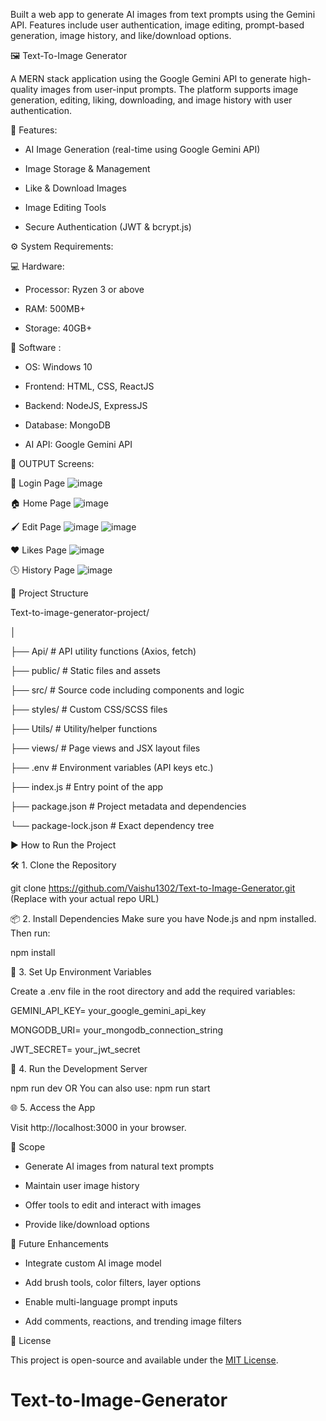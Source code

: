 Built a web app to generate AI images from text prompts using the Gemini API. Features include user authentication, image editing, prompt-based generation, image history, and like/download options.

🖼️ Text-To-Image Generator

A MERN stack application using the Google Gemini API to generate high-quality images from user-input prompts. The platform supports image generation, editing, liking, downloading, and image history with user authentication.

🧩 Features: 

- AI Image Generation (real-time using Google Gemini API)

- Image Storage & Management

- Like & Download Images

- Image Editing Tools

- Secure Authentication (JWT & bcrypt.js)

  
⚙️ System Requirements:

💻 Hardware:

- Processor: Ryzen 3 or above

- RAM: 500MB+

- Storage: 40GB+


🧰 Software :

- OS: Windows 10

- Frontend: HTML, CSS, ReactJS

- Backend: NodeJS, ExpressJS

- Database: MongoDB

- AI API: Google Gemini API


📸 OUTPUT Screens:

🔐 Login Page
![image](https://github.com/user-attachments/assets/a7ee74b9-fc1d-4229-9c57-6c54ac7c135a)


🏠 Home Page
![image](https://github.com/user-attachments/assets/fd682500-bf5e-414b-a77f-38b979a2d1de)


🖌️ Edit Page
![image](https://github.com/user-attachments/assets/4e9872a2-ba7c-479b-a31d-eb08254fbb85)
![image](https://github.com/user-attachments/assets/00eca113-966c-4f4d-87f3-79e8d53183d3)



❤️ Likes Page
![image](https://github.com/user-attachments/assets/fdf22308-e7ce-4b69-995d-cb918d32afcf)


🕓 History Page
![image](https://github.com/user-attachments/assets/fca5342e-8aca-462d-ab86-649b8274f149)


📁 Project Structure

Text-to-image-generator-project/

│

├── Api/                                                             # API utility functions (Axios, fetch)

├── public/                                                          # Static files and assets

├── src/                                                             # Source code including components and logic

├── styles/                                                          # Custom CSS/SCSS files

├── Utils/                                                           # Utility/helper functions

├── views/                                                           # Page views and JSX layout files

├── .env                                                             # Environment variables (API keys etc.)

├── index.js                                                         # Entry point of the app

├── package.json                                                     # Project metadata and dependencies

└── package-lock.json                                                # Exact dependency tree




▶️ How to Run the Project

🛠️ 1. Clone the Repository

git clone https://github.com/Vaishu1302/Text-to-Image-Generator.git
(Replace with your actual repo URL)


📦 2. Install Dependencies
Make sure you have Node.js and npm installed. Then run:

npm install

🔐 3. Set Up Environment Variables

Create a .env file in the root directory and add the required variables:

GEMINI_API_KEY= your_google_gemini_api_key

MONGODB_URI= your_mongodb_connection_string

JWT_SECRET= your_jwt_secret

🚀 4. Run the Development Server

npm run dev
OR You can also use:
npm run start

🌐 5. Access the App

Visit http://localhost:3000 in your browser.

🎯 Scope
- Generate AI images from natural text prompts

- Maintain user image history

- Offer tools to edit and interact with images

- Provide like/download options


🔮 Future Enhancements

- Integrate custom AI image model

- Add brush tools, color filters, layer options

- Enable multi-language prompt inputs

- Add comments, reactions, and trending image filters

📄 License

This project is open-source and available under the [MIT License](LICENSE).
# Text-to-Image-Generator
